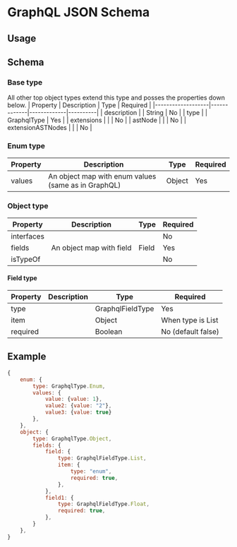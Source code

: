 # GraphQL JSON Schema

## Usage

## Schema

### Base type
All other top object types extend this type and posses the properties down below.
| Property          | Description | Type        | Required |
|-------------------|-------------|-------------|----------|
| description       |             | String      | No       |
| type              |             | GraphqlType | Yes      |
| extensions        |             |             | No       |
| astNode           |             |             | No       |
| extensionASTNodes |             |             | No       |

### Enum type
| Property | Description                                         | Type        | Required |
|----------|-----------------------------------------------------|-------------|----------|
| values   | An object map with enum values (same as in GraphQL) | Object      | Yes      |

### Object type
| Property   | Description                                    | Type        | Required |
|------------|------------------------------------------------|------------ |----------|
| interfaces |                                                |             | No       |
| fields     | An object map with field                       | Field       | Yes      |
| isTypeOf   |                                                |             | No       |

#### Field type
| Property   | Description                                    | Type             | Required          |
|------------|------------------------------------------------|------------------|-------------------|
| type       |                                                | GraphqlFieldType | Yes               |
| item       |                                                | Object           | When type is List |
| required   |                                                | Boolean          | No (default false)|

## Example
```javascript
{
    enum: {
        type: GraphqlType.Enum,
        values: {
            value: {value: 1},
            value2: {value: "2"},
            value3: {value: true}
        },
    },
    object: {
        type: GraphqlType.Object,
        fields: {
            field: {
                type: GraphqlFieldType.List,
                item: {
                    type: "enum",
                    required: true,
                },
            },
            field1: {
                type: GraphqlFieldType.Float,
                required: true,
            },
        }
    },
}
```